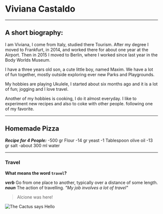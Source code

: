 # Viviana Castaldo #
---
## A short biography: ##
I am Viviana, I come from Italy, studied there Tourism. After my degree I moved to Frankfurt, in 2014, and worked there for about one year at the Airport. Then in 2015 I moved to Berlin, where I worked since last year in the Body Worlds Museum. 

I have a three years old son, a cute little boy, named Maxim. We have a lot of fun together, mostly outside exploring ever new Parks and Playgrounds.

My hobbies are playing Ukulele, I started about six months ago and it is a lot of fun; jogging and I love travel.

Another of my hobbies is cooking, I do it almost everyday. I like to experiment new recipes and also to coke with other people. following one of my favorite.

---

## Homemade Pizza ##

***Recipe for 4 People:***
-500 gr Flour
-14 gr yeast
-1 Tablespoon olive oil
-13 gr salt
-about 300 ml water

---

### Travel ###

**What means the word `travel`?**

***verb***
Go from one place to another, typically over a distance of some length.
***noun***
The action of travelling. *"My job involves a lot of travel"*


> Alcione was here!

![The Cactus says Hello](https://bonekdecrochecombr.files.wordpress.com/2020/11/ab0c1-essa2-1.jpg?w=768&h=1024)

